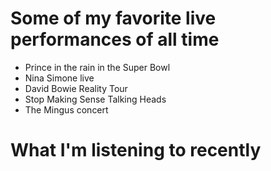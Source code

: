 # Some of my favorite live performances of all time
- Prince in the rain in the Super Bowl
- Nina Simone live
- David Bowie Reality Tour
- Stop Making Sense Talking Heads
- The Mingus concert

# What I'm listening to recently
<!-- How to plug something in from spotify? -->